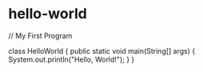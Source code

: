 # hello-world
// My First Program

class HelloWorld {
    public static void main(String[] args) {
        System.out.println("Hello, World!"); 
    }
}

